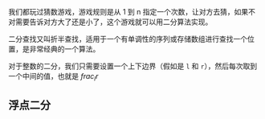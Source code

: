 我们都玩过猜数游戏，游戏规则是从 1 到 n 指定一个次数，让对方去猜，如果不对需要告诉对方大了还是小了，这个游戏就可以用二分算法实现。

二分查找又叫折半查找，适用于一个有单调性的序列或存储数组进行查找一个位置，是非常经典的一个算法。

对于整数的二分，我们只需要设置一个上下边界（假如是 `l` 和 `r`），然后每次取到一个中间的值，也就是 $frac_{l}{r}$
## 浮点二分